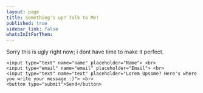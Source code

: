 ```yaml
---
layout: page
title: Something's up? Talk to Me!
published: true
sidebar_link: false
whatsInItForThem:
---
```

Sorry this is ugly right now; i dont have time to make it perfect.
<form action=" https://formsubmit.co/ssebro+tellme@stephensebro.com " method="POST">

    <input type="text" name="name" placeholder="Name"> <br>
    <input type="email" name="email" placeholder="Email"> <br>
    <input type="text" name="text" placeholder="Lorem Upsome? Here's where you write your message :)"> <br>
    <button type="submit">Send</button>

</form>